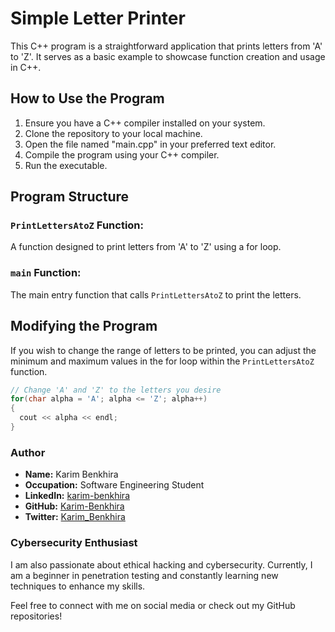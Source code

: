 # Simple Letter Printer

This C++ program is a straightforward application that prints letters from 'A' to 'Z'. It serves as a basic example to showcase function creation and usage in C++.

## How to Use the Program

1. Ensure you have a C++ compiler installed on your system.
2. Clone the repository to your local machine.
3. Open the file named "main.cpp" in your preferred text editor.
4. Compile the program using your C++ compiler.
5. Run the executable.

## Program Structure

### `PrintLettersAtoZ` Function:

A function designed to print letters from 'A' to 'Z' using a for loop.

### `main` Function:

The main entry function that calls `PrintLettersAtoZ` to print the letters.

## Modifying the Program

If you wish to change the range of letters to be printed, you can adjust the minimum and maximum values in the for loop within the `PrintLettersAtoZ` function.

```cpp
// Change 'A' and 'Z' to the letters you desire
for(char alpha = 'A'; alpha <= 'Z'; alpha++)
{
  cout << alpha << endl;
}
```
### Author

- **Name:** Karim Benkhira
- **Occupation:** Software Engineering Student
- **LinkedIn:** [karim-benkhira](https://linkedin.com/in/karim-benkhira-206597224)
- **GitHub:** [Karim-Benkhira](https://github.com/Karim-Benkhira)
- **Twitter:** [Karim_Benkhira](https://twitter.com/Karim_Benkhira)

### Cybersecurity Enthusiast

I am also passionate about ethical hacking and cybersecurity. Currently, I am a beginner in penetration testing and constantly learning new techniques to enhance my skills.

Feel free to connect with me on social media or check out my GitHub repositories!

